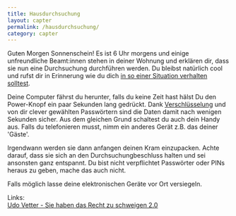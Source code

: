 ```yaml
---
title: Hausdurchsuchung
layout: capter
permalink: /hausdurchsuchung/
category: capter
---
```

Guten Morgen Sonnenschein! Es ist 6 Uhr morgens und einige unfreundliche Beamt:innen stehen in deiner Wohnung und erklären dir, dass sie nun eine Durchsuchung durchführen werden. Du bleibst natürlich cool und rufst dir in Erinnerung wie du dich [in so einer Situation verhalten solltest](https://rote-hilfe.de/downloads1/category/3-was-tun-wenn-s-brennt-und-rechtshilfe-infoflyer-zu-spezifischen-themen?download=10:infoflyer-hausdurchsuchung-was-tun).

Deine Computer fährst du herunter, falls du keine Zeit hast hälst Du den Power-Knopf ein paar Sekunden lang gedrückt. Dank [Verschlüsselung](/verschluesseln) und von dir clever gewählten Passwörtern sind die Daten damit nach wenigen Sekunden sicher. Aus dem gleichen Grund schaltest du auch dein Handy aus. Falls du telefonieren musst, nimm ein anderes Gerät z.B. das deiner 'Gäste'.

Irgendwann werden sie dann anfangen deinen Kram einzupacken. Achte darauf, dass sie sich an den Durchsuchungbeschluss halten und sei ansonsten ganz entspannt. Du bist nicht verpflichtet Passwörter oder PINs heraus zu geben, mache das auch nicht.

Falls möglich lasse deine elektronischen Geräte vor Ort versiegeln.

Links:<br>
[Udo Vetter - Sie haben das Recht zu schweigen 2.0](https://www.youtube.com/watch?v=bpPv1WEi6ZY)
